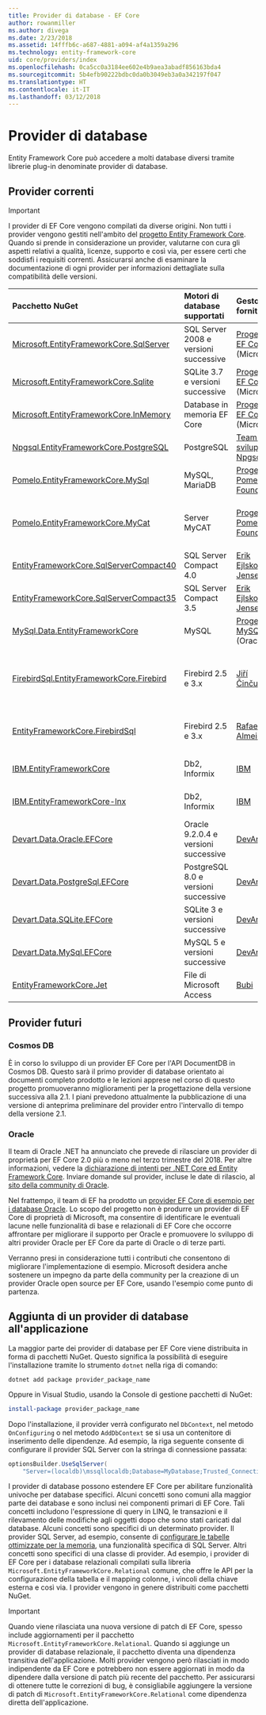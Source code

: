 ```yaml
---
title: Provider di database - EF Core
author: rowanmiller
ms.author: divega
ms.date: 2/23/2018
ms.assetid: 14fffb6c-a687-4881-a094-af4a1359a296
ms.technology: entity-framework-core
uid: core/providers/index
ms.openlocfilehash: 0ca5cc0a3184ee602e4b9aea3abadf856163bda4
ms.sourcegitcommit: 5b4efb90222bdbc0da0b3049eb3a0a342197f047
ms.translationtype: HT
ms.contentlocale: it-IT
ms.lasthandoff: 03/12/2018
---
```

# <a name="database-providers"></a>Provider di database

Entity Framework Core può accedere a molti database diversi tramite librerie plug-in denominate provider di database.

## <a name="current-providers"></a>Provider correnti
> [!IMPORTANT]  
> I provider di EF Core vengono compilati da diverse origini. Non tutti i provider vengono gestiti nell'ambito del [progetto Entity Framework Core](https://github.com/aspnet/EntityFrameworkCore). Quando si prende in considerazione un provider, valutarne con cura gli aspetti relativi a qualità, licenze, supporto e così via, per essere certi che soddisfi i requisiti correnti. Assicurarsi anche di esaminare la documentazione di ogni provider per informazioni dettagliate sulla compatibilità delle versioni.

| Pacchetto NuGet                                                                                                        | Motori di database supportati | Gestore / fornitore                                                           | Note / requisiti             | Collegamenti utili                                                                                                                                                              |
|:---------------------------------------------------------------------------------------------------------------------|:---------------------------|:------------------------------------------------------------------------------|:---------------------------------|:--------------------------------------------------------------------------------------------------------------------------------------------------------------------------|
| [Microsoft.EntityFrameworkCore.SqlServer](https://www.nuget.org/packages/Microsoft.EntityFrameworkCore.SqlServer)    | SQL Server 2008 e versioni successive    | [Progetto EF Core](https://github.com/aspnet/EntityFrameworkCore/) (Microsoft) |                                  | [docs](xref:core/providers/sql-server/index)                                                                                                                              |
| [Microsoft.EntityFrameworkCore.Sqlite](https://www.nuget.org/packages/Microsoft.EntityFrameworkCore.Sqlite)          | SQLite 3.7 e versioni successive         | [Progetto EF Core](https://github.com/aspnet/EntityFrameworkCore/) (Microsoft) |                                  | [docs](xref:core/providers/sqlite/index)                                                                                                                                  |
| [Microsoft.EntityFrameworkCore.InMemory](https://www.nuget.org/packages/Microsoft.EntityFrameworkCore.InMemory)      | Database in memoria EF Core | [Progetto EF Core](https://github.com/aspnet/EntityFrameworkCore/) (Microsoft) | Solo per test                 | [docs](xref:core/providers/in-memory/index)                                                                                                                               |
| [Npgsql.EntityFrameworkCore.PostgreSQL](https://www.nuget.org/packages/Microsoft.EntityFrameworkCore.SqlServer)      | PostgreSQL                 | [Team di sviluppo Npgsql](https://github.com/npgsql)                          |                                  | [docs](http://www.npgsql.org/efcore/index.html)                                                                                                                           |
| [Pomelo.EntityFrameworkCore.MySql](https://www.nuget.org/packages/Pomelo.EntityFrameworkCore.MySql)                  | MySQL, MariaDB             | [Progetto Pomelo Foundation](https://github.com/PomeloFoundation)              |                                  | [leggimi](https://github.com/PomeloFoundation/Pomelo.EntityFrameworkCore.MySql/blob/master/README.md)                                                                      |
| [Pomelo.EntityFrameworkCore.MyCat](https://www.nuget.org/packages/Pomelo.EntityFrameworkCore.MyCat)                  | Server MyCAT               | [Progetto Pomelo Foundation](https://github.com/PomeloFoundation)              | Versione non definitiva, fino a EF Core 1.1   | [leggimi](https://github.com/PomeloFoundation/Pomelo.EntityFrameworkCore.MyCat/blob/master/README.md)                                                                      |
| [EntityFrameworkCore.SqlServerCompact40](https://www.nuget.org/packages/EntityFrameworkCore.SqlServerCompact40)      | SQL Server Compact 4.0     | [Erik Ejlskov Jensen](https://github.com/ErikEJ/)                             | .NET Framework                   | [wiki](https://github.com/ErikEJ/EntityFramework.SqlServerCompact/wiki/Using-EF-Core-with-SQL-Server-Compact-in-Traditional-.NET-Applications)                            |
| [EntityFrameworkCore.SqlServerCompact35](https://www.nuget.org/packages/EntityFrameworkCore.SqlServerCompact35)      | SQL Server Compact 3.5     | [Erik Ejlskov Jensen](https://github.com/ErikEJ/)                             | .NET Framework                   | [wiki](https://github.com/ErikEJ/EntityFramework.SqlServerCompact/wiki/Using-EF-Core-with-SQL-Server-Compact-in-Traditional-.NET-Applications)                            |
| [MySql.Data.EntityFrameworkCore](https://www.nuget.org/packages/MySql.Data.EntityFrameworkCore)                      | MySQL                      | [Progetto MySQL](http://dev.mysql.com) (Oracle)                                | Versione non definitiva                      | [docs](https://dev.mysql.com/doc/connector-net/en/)                                                                                                                       |
| [FirebirdSql.EntityFrameworkCore.Firebird](https://www.nuget.org/packages/FirebirdSql.EntityFrameworkCore.Firebird/) | Firebird 2.5 e 3.x       | [Jiří Činčura](https://github.com/cincuranet)                                 | EF Core 2.0 e versioni successive, versione provvisoria | [Blog](https://www.tabsoverspaces.com/233653-preview-of-entity-framework-core-2-0-support-for-firebird-and-firebirdclient-6-0/)                                           |
| [EntityFrameworkCore.FirebirdSql](https://www.nuget.org/packages/EntityFrameworkCore.FirebirdSql/)                   | Firebird 2.5 e 3.x       | [Rafael Almeida](https://github.com/ralmsdeveloper)                           | EF Core 2.0 e versioni successive              | [wiki](https://github.com/ralmsdeveloper/EntityFrameworkCore.FirebirdSQL/wiki)                                                                                            |
| [IBM.EntityFrameworkCore](https://www.nuget.org/packages/IBM.EntityFrameworkCore)                                    | Db2, Informix              | [IBM](https://ibm.com)                                                        | Fino a EF Core 1.1, Windows       | [FAQ](https://www.ibm.com/developerworks/community/blogs/96960515-2ea1-4391-8170-b0515d08e4da/entry/Instructions_for_downloading_and_using_DB2_NET_Core_provider_package) |
| [IBM.EntityFrameworkCore-lnx](https://www.nuget.org/packages/IBM.EntityFrameworkCore-lnx)                            | Db2, Informix              | [IBM](https://ibm.com)                                                        | Fino a EF Core 1.1, Linux         | [FAQ](https://www.ibm.com/developerworks/community/blogs/96960515-2ea1-4391-8170-b0515d08e4da/entry/Instructions_for_downloading_and_using_DB2_NET_Core_provider_package) |
| [Devart.Data.Oracle.EFCore](https://www.nuget.org/packages/Devart.Data.Oracle.EFCore/)                               | Oracle 9.2.0.4 e versioni successive     | [DevArt](https://www.devart.com/)                                             | Paid                             | [docs](https://www.devart.com/dotconnect/oracle/docs/)                                                                                                                    |
| [Devart.Data.PostgreSql.EFCore](https://www.nuget.org/packages/Devart.Data.PostgreSql.EFCore/)                       | PostgreSQL 8.0 e versioni successive     | [DevArt](https://www.devart.com/)                                             | Paid                             | [docs](https://www.devart.com/dotconnect/postgresql/docs/)                                                                                                                |
| [Devart.Data.SQLite.EFCore](https://www.nuget.org/packages/Devart.Data.SQLite.EFCore/)                               | SQLite 3 e versioni successive           | [DevArt](https://www.devart.com/)                                             | Paid                             | [docs](https://www.devart.com/dotconnect/sqlite/docs/)                                                                                                                    |
| [Devart.Data.MySql.EFCore](https://www.nuget.org/packages/Devart.Data.MySql.EFCore/)                                 | MySQL 5 e versioni successive            | [DevArt](https://www.devart.com/)                                             | Paid                             | [docs](https://www.devart.com/dotconnect/mysql/docs/)                                                                                                                     |
| [EntityFrameworkCore.Jet](https://www.nuget.org/packages/EntityFrameworkCore.Jet/)                                   | File di Microsoft Access     | [Bubi](https://github.com/bubibubi)                                           | EF Core 2.0, .NET Framework      | [leggimi](https://github.com/bubibubi/EntityFrameworkCore.Jet/blob/master/docs/README.md)                                                                                  |

## <a name="future-providers"></a>Provider futuri

### <a name="cosmos-db"></a>Cosmos DB

È in corso lo sviluppo di un provider EF Core per l'API DocumentDB in Cosmos DB. Questo sarà il primo provider di database orientato ai documenti completo prodotto e le lezioni apprese nel corso di questo progetto promuoveranno miglioramenti per la progettazione della versione successiva alla 2.1. I piani prevedono attualmente la pubblicazione di una versione di anteprima preliminare del provider entro l'intervallo di tempo della versione 2.1.

### <a name="oracle"></a>Oracle
Il team di Oracle .NET ha annunciato che prevede di rilasciare un provider di proprietà per EF Core 2.0 più o meno nel terzo trimestre del 2018. Per altre informazioni, vedere la [dichiarazione di intenti per .NET Core ed Entity Framework Core](http://www.oracle.com/technetwork/topics/dotnet/tech-info/odpnet-dotnet-ef-core-sod-4395108.pdf).
Inviare domande sul provider, incluse le date di rilascio, al [sito della community di Oracle](https://community.oracle.com/).

Nel frattempo, il team di EF ha prodotto un [provider EF Core di esempio per i database Oracle](https://github.com/aspnet/EntityFrameworkCore/blob/dev/samples/OracleProvider/README.md). Lo scopo del progetto non è produrre un provider di EF Core di proprietà di Microsoft, ma consentire di identificare le eventuali lacune nelle funzionalità di base e relazionali di EF Core che occorre affrontare per migliorare il supporto per Oracle e promuovere lo sviluppo di altri provider Oracle per EF Core da parte di Oracle o di terze parti.

Verranno presi in considerazione tutti i contributi che consentono di migliorare l'implementazione di esempio. Microsoft desidera anche sostenere un impegno da parte della community per la creazione di un provider Oracle open source per EF Core, usando l'esempio come punto di partenza.

## <a name="adding-a-database-provider-to-your-application"></a>Aggiunta di un provider di database all'applicazione

La maggior parte dei provider di database per EF Core viene distribuita in forma di pacchetti NuGet. Questo significa la possibilità di eseguire l'installazione tramite lo strumento `dotnet` nella riga di comando:

``` console
dotnet add package provider_package_name
```

Oppure in Visual Studio, usando la Console di gestione pacchetti di NuGet:

``` powershell
install-package provider_package_name
```

Dopo l'installazione, il provider verrà configurato nel `DbContext`, nel metodo `OnConfiguring` o nel metodo `AddDbContext` se si usa un contenitore di inserimento delle dipendenze. Ad esempio, la riga seguente consente di configurare il provider SQL Server con la stringa di connessione passata:

``` csharp
optionsBuilder.UseSqlServer(
    "Server=(localdb)\mssqllocaldb;Database=MyDatabase;Trusted_Connection=True;");
```  

I provider di database possono estendere EF Core per abilitare funzionalità univoche per database specifici. Alcuni concetti sono comuni alla maggior parte dei database e sono inclusi nei componenti primari di EF Core. Tali concetti includono l'espressione di query in LINQ, le transazioni e il rilevamento delle modifiche agli oggetti dopo che sono stati caricati dal database. Alcuni concetti sono specifici di un determinato provider. Il provider SQL Server, ad esempio, consente di [configurare le tabelle ottimizzate per la memoria](xref:core/providers/sql-server/memory-optimized-tables), una funzionalità specifica di SQL Server. Altri concetti sono specifici di una classe di provider. Ad esempio, i provider di EF Core per i database relazionali compilati sulla libreria `Microsoft.EntityFrameworkCore.Relational` comune, che offre le API per la configurazione della tabella e il mapping colonne, i vincoli della chiave esterna e così via. I provider vengono in genere distribuiti come pacchetti NuGet.

> [!IMPORTANT]  
> Quando viene rilasciata una nuova versione di patch di EF Core, spesso include aggiornamenti per il pacchetto `Microsoft.EntityFrameworkCore.Relational`. Quando si aggiunge un provider di database relazionale, il pacchetto diventa una dipendenza transitiva dell'applicazione. Molti provider vengono però rilasciati in modo indipendente da EF Core e potrebbero non essere aggiornati in modo da dipendere dalla versione di patch più recente del pacchetto. Per assicurarsi di ottenere tutte le correzioni di bug, è consigliabile aggiungere la versione di patch di `Microsoft.EntityFrameworkCore.Relational` come dipendenza diretta dell'applicazione.
